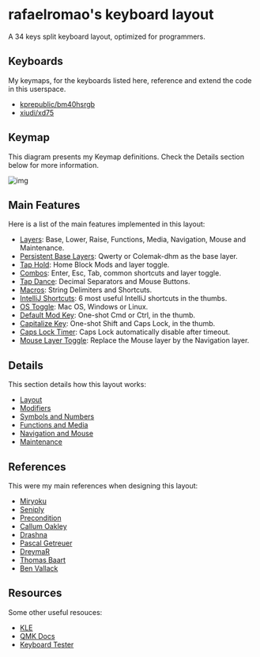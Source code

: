 # rafaelromao's keyboard layout

A 34 keys split keyboard layout, optimized for programmers.

## Keyboards

My keymaps, for the keyboards listed here, reference and extend the code in this userspace.

- [kprepublic/bm40hsrgb](../../keyboards/kprepublic/bm40hsrgb/keymaps/rafaelromao/readme.md)
- [xiudi/xd75](../../keyboards/xiudi/xd75/keymaps/rafaelromao/readme.md)

## Keymap

This diagram presents my Keymap definitions. Check the Details section below for more information.

![img](https://i.imgur.com/UNIIcJU.png)

## Main Features

Here is a list of the main features implemented in this layout:

- [Layers](docs/layout.md):
  Base, Lower, Raise, Functions, Media, Navigation, Mouse and Maintenance.
- [Persistent Base Layers](docs/layout.md#persistent-base-layers):
  Qwerty or Colemak-dhm as the base layer.
- [Tap Hold](docs/modifiers.md):
  Home Block Mods and layer toggle.
- [Combos](features/combos.c):
  Enter, Esc, Tab, common shortcuts and layer toggle.
- [Tap Dance](features/tapdance.c):
  Decimal Separators and Mouse Buttons.
- [Macros](docs/symbols.md):
  String Delimiters and Shortcuts.
- [IntelliJ Shortcuts](docs/functions.md#intellij-shortcuts):
  6 most useful IntelliJ shortcuts in the thumbs.
- [OS Toggle](docs/maintenance.md):
  Mac OS, Windows or Linux.
- [Default Mod Key](docs/modifiers.md#default-mod-key):
  One-shot Cmd or Ctrl, in the thumb.
- [Capitalize Key](docs/modifiers.md#capitalize-key):
  One-shot Shift and Caps Lock, in the thumb.
- [Caps Lock Timer](docs/modifiers.md#caps-lock):
  Caps Lock automatically disable after timeout.
- [Mouse Layer Toggle](docs/navigation.md#mouse-layer-toggle):
  Replace the Mouse layer by the Navigation layer.

## Details

This section details how this layout works:

- [Layout](docs/layout.md)
- [Modifiers](docs/modifiers.md)
- [Symbols and Numbers](docs/symbols.md)
- [Functions and Media](docs/functions.md)
- [Navigation and Mouse](docs/navigation.md)
- [Maintenance](docs/maintenance.md)

## References

This were my main references when designing this layout:

- [Miryoku](https://github.com/manna-harbour/miryoku)
- [Seniply](https://stevep99.github.io/seniply)
- [Precondition](https://github.com/precondition/dactyl-manuform-keymap)
- [Callum Oakley](https://github.com/callum-oakley/qmk_firmware/tree/master/users/callum)
- [Drashna](https://github.com/qmk/qmk_firmware/tree/master/users/drashna)
- [Pascal Getreuer](https://github.com/getreuer/qmk-keymap)
- [DreymaR](https://dreymar.colemak.org)
- [Thomas Baart](https://thomasbaart.nl/2018/12/01/reducing-firmware-size-in-qmk/)
- [Ben Vallack](https://youtube.com/c/BenVallack)

## Resources

Some other useful resouces:

- [KLE](http://www.keyboard-layout-editor.com/#/gists/1a36101d96c804188d2d104ab5296739)
- [QMK Docs](https://docs.qmk.fm)
- [Keyboard Tester](https://config.qmk.fm/#/test)
